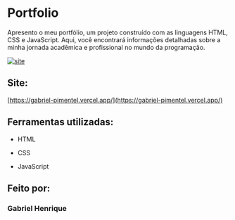 # Portfolio

Apresento o meu portfólio, um projeto construído com as linguagens HTML, CSS e JavaScript. Aqui, você encontrará informações detalhadas sobre a minha jornada acadêmica e profissional no mundo da programação.

[![site](https://github.com/GroundWave96/GP-Portfolio/assets/54560401/f10f123d-917f-4514-8af8-dc85196d1db6)](https://gabriel-pimentel.vercel.app/)

## Site:

[https://gabriel-pimentel.vercel.app/](https://gabriel-pimentel.vercel.app/)

## Ferramentas utilizadas:

* HTML

* CSS

* JavaScript

## Feito por:

### Gabriel Henrique
